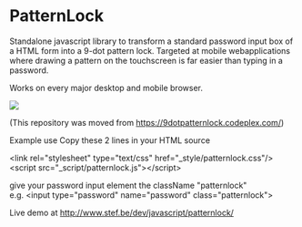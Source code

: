 # PatternLock
Standalone javascript library to transform a standard password input box of a HTML form into a 9-dot pattern lock.
Targeted at mobile webapplications where drawing a pattern on the touchscreen is far easier than typing in a password.

Works on every major desktop and mobile browser.

<img src="http://blog.stef.be/5/Steffest_API_Javascriptlibrary9dotPatternLock_AA9C_patternlock_example_3.jpg">

(This repository was moved from https://9dotpatternlock.codeplex.com/)

Example use
Copy these 2 lines in your HTML source

&lt;link rel="stylesheet" type="text/css" href="_style/patternlock.css"/>  
&lt;script src="_script/patternlock.js">&lt;/script>  

give your password input element the className "patternlock"  
e.g. &lt;input type="password" name="password" class="patternlock">  

Live demo at http://www.stef.be/dev/javascript/patternlock/
